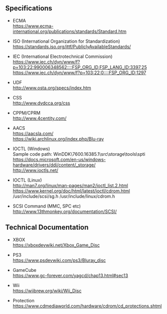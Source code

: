 ## Specifications
- ECMA  
  https://www.ecma-international.org/publications/standards/Standard.htm

- ISO (International Organization for Standardization)  
  https://standards.iso.org/ittf/PubliclyAvailableStandards/

- IEC (International Electrotechnical Commission)  
  https://www.iec.ch/dyn/www/f?p=103:22:990006348562::::FSP_ORG_ID,FSP_LANG_ID:3397,25
  https://www.iec.ch/dyn/www/f?p=103:22:0::::FSP_ORG_ID:1297

- UDF  
  http://www.osta.org/specs/index.htm

- CSS  
  http://www.dvdcca.org/css

- CPPM/CPRM  
  http://www.4centity.com/

- AACS  
  https://aacsla.com/  
  https://wiki.archlinux.org/index.php/Blu-ray

- IOCTL (Windows)  
  Sample code path: WinDDK\7600.16385.1\src\storage\tools\spti  
  https://docs.microsoft.com/en-us/windows-hardware/drivers/ddi/content/_storage/  
  http://www.ioctls.net/

- IOCTL (Linux)  
  http://man7.org/linux/man-pages/man2/ioctl_list.2.html  
  https://www.kernel.org/doc/html/latest/ioctl/cdrom.html  
  /usr/include/scsi/sg.h
  /usr/include/linux/cdrom.h

- SCSI Command (MMC, SPC etc)  
  http://www.13thmonkey.org/documentation/SCSI/
  
## Technical Documentation
- XBOX  
  https://xboxdevwiki.net/Xbox_Game_Disc

- PS3  
  https://www.psdevwiki.com/ps3/Bluray_disc

- GameCube  
  https://www.gc-forever.com/yagcd/chap13.html#sec13
  
- Wii  
  https://wiibrew.org/wiki/Wii_Disc

- Protection  
  https://www.cdmediaworld.com/hardware/cdrom/cd_protections.shtml
